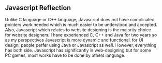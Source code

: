 
## Javascript Reflection

Unlike C language or C++ language, Javascript does not have complicated pointers work needed which is much easier to be understood and accepted. Also, Javascript which relates to website designing is the majority choice for website designers.  I have experienced C, C++ and Java for two years so as my perspectives Javascript is more dynamic and functional.  for UI design, people perfer using Java or Javascript as well.  However, everything has both side.   Javascript has significantly in web-designing but for some PC games, most works have to be done by others language.


